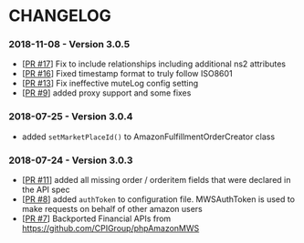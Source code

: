 # CHANGELOG

### 2018-11-08 - Version 3.0.5

- [[PR #17](https://github.com/sonnenglas/amazon-mws-laravel/pull/17)] Fix to include relationships including additional ns2 attributes
- [[PR #16](https://github.com/sonnenglas/amazon-mws-laravel/pull/16)] Fixed timestamp format to truly follow ISO8601
- [[PR #13](https://github.com/sonnenglas/amazon-mws-laravel/pull/13)] Fix ineffective muteLog config setting
- [[PR #9](https://github.com/sonnenglas/amazon-mws-laravel/pull/9)] added proxy support and some fixes

### 2018-07-25 - Version 3.0.4

- added `setMarketPlaceId()` to AmazonFulfillmentOrderCreator class

### 2018-07-24 - Version 3.0.3

- [[PR #11](https://github.com/sonnenglas/amazon-mws-laravel/pull/11/)] added all missing order / orderitem fields that were declared in the API spec
- [[PR #8](https://github.com/sonnenglas/amazon-mws-laravel/pull/8/)] added `authToken` to configuration file. MWSAuthToken is used to make requests on behalf of other amazon users
- [[PR #7](https://github.com/sonnenglas/amazon-mws-laravel/pull/7/)] Backported Financial APIs from https://github.com/CPIGroup/phpAmazonMWS